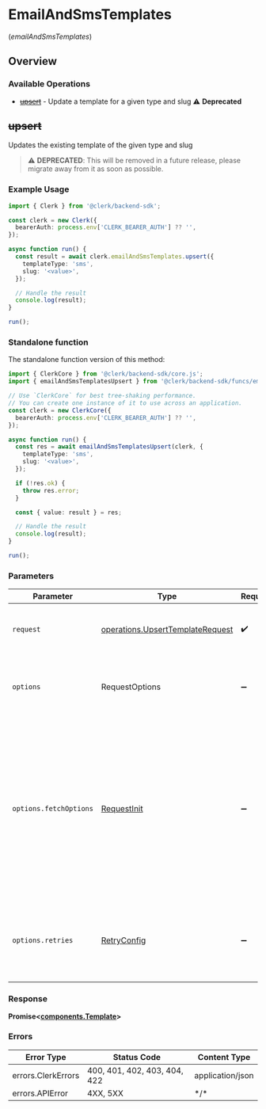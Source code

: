# EmailAndSmsTemplates

(_emailAndSmsTemplates_)

## Overview

### Available Operations

- [~~upsert~~](#upsert) - Update a template for a given type and slug :warning: **Deprecated**

## ~~upsert~~

Updates the existing template of the given type and slug

> :warning: **DEPRECATED**: This will be removed in a future release, please migrate away from it as soon as possible.

### Example Usage

```typescript
import { Clerk } from '@clerk/backend-sdk';

const clerk = new Clerk({
  bearerAuth: process.env['CLERK_BEARER_AUTH'] ?? '',
});

async function run() {
  const result = await clerk.emailAndSmsTemplates.upsert({
    templateType: 'sms',
    slug: '<value>',
  });

  // Handle the result
  console.log(result);
}

run();
```

### Standalone function

The standalone function version of this method:

```typescript
import { ClerkCore } from '@clerk/backend-sdk/core.js';
import { emailAndSmsTemplatesUpsert } from '@clerk/backend-sdk/funcs/emailAndSmsTemplatesUpsert.js';

// Use `ClerkCore` for best tree-shaking performance.
// You can create one instance of it to use across an application.
const clerk = new ClerkCore({
  bearerAuth: process.env['CLERK_BEARER_AUTH'] ?? '',
});

async function run() {
  const res = await emailAndSmsTemplatesUpsert(clerk, {
    templateType: 'sms',
    slug: '<value>',
  });

  if (!res.ok) {
    throw res.error;
  }

  const { value: result } = res;

  // Handle the result
  console.log(result);
}

run();
```

### Parameters

| Parameter              | Type                                                                                    | Required           | Description                                                                                                                                                                    |
| ---------------------- | --------------------------------------------------------------------------------------- | ------------------ | ------------------------------------------------------------------------------------------------------------------------------------------------------------------------------ |
| `request`              | [operations.UpsertTemplateRequest](../../models/operations/upserttemplaterequest.md)    | :heavy_check_mark: | The request object to use for the request.                                                                                                                                     |
| `options`              | RequestOptions                                                                          | :heavy_minus_sign: | Used to set various options for making HTTP requests.                                                                                                                          |
| `options.fetchOptions` | [RequestInit](https://developer.mozilla.org/en-US/docs/Web/API/Request/Request#options) | :heavy_minus_sign: | Options that are passed to the underlying HTTP request. This can be used to inject extra headers for examples. All `Request` options, except `method` and `body`, are allowed. |
| `options.retries`      | [RetryConfig](../../lib/utils/retryconfig.md)                                           | :heavy_minus_sign: | Enables retrying HTTP requests under certain failure conditions.                                                                                                               |

### Response

**Promise\<[components.Template](../../models/components/template.md)\>**

### Errors

| Error Type         | Status Code                  | Content Type     |
| ------------------ | ---------------------------- | ---------------- |
| errors.ClerkErrors | 400, 401, 402, 403, 404, 422 | application/json |
| errors.APIError    | 4XX, 5XX                     | \*/\*            |
